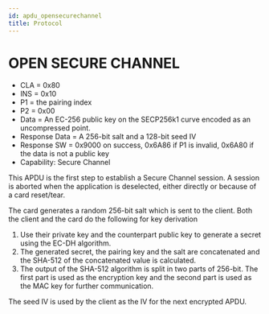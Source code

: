 ```yaml
---
id: apdu_opensecurechannel
title: Protocol
---
```


# OPEN SECURE CHANNEL

* CLA = 0x80
* INS = 0x10
* P1 = the pairing index
* P2 = 0x00
* Data = An EC-256 public key on the SECP256k1 curve encoded as an uncompressed point.
* Response Data = A 256-bit salt and a 128-bit seed IV
* Response SW = 0x9000 on success, 0x6A86 if P1 is invalid, 0x6A80 if the data is not a public key
* Capability: Secure Channel

This APDU is the first step to establish a Secure Channel session. A session is aborted when the application is deselected, either directly or because of a card reset/tear.

The card generates a random 256-bit salt which is sent to the client. Both the client and the card do the following for key derivation

1. Use their private key and the counterpart public key to generate a secret using the EC-DH algorithm.
2. The generated secret, the pairing key and the salt are concatenated and the SHA-512 of the concatenated value is calculated.
3. The output of the SHA-512 algorithm is split in two parts of 256-bit. The first part is used as the encryption key and the second part is used as the MAC key for further communication.

The seed IV is used by the client as the IV for the next encrypted APDU.